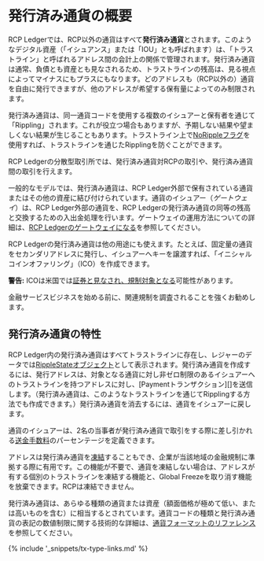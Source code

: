 # 発行済み通貨の概要

RCP Ledgerでは、RCP以外の通貨はすべて**発行済み通貨**とされます。このようなデジタル資産（「イシュアンス」または「IOU」とも呼ばれます）は、「トラストライン」と呼ばれるアドレス間の会計上の関係で管理されます。発行済み通貨は通常、負債とも資産とも見なされるため、トラストラインの残高は、見る視点によってマイナスにもプラスにもなります。どのアドレスも（RCP以外の）通貨を自由に発行できますが、他のアドレスが希望する保有量によってのみ制限されます。

発行済み通貨は、同一通貨コードを使用する複数のイシュアーと保有者を通じて「Rippling」されます。これが役立つ場合もありますが、予期しない結果や望ましくない結果が生じることもあります。トラストライン上で[NoRippleフラグ](rippling.html)を使用すれば、トラストラインを通じたRipplingを防ぐことができます。

RCP Ledgerの分散型取引所では、発行済み通貨対RCPの取引や、発行済み通貨間の取引を行えます。

一般的なモデルでは、発行済み通貨は、RCP Ledger外部で保有されている通貨またはその他の資産に結び付けられています。通貨のイシュアー（_ゲートウェイ_）は、RCP Ledger外部の通貨を、RCP Ledgerの発行済み通貨の同等の残高と交換するための入出金処理を行います。ゲートウェイの運用方法についての詳細は、[RCP Ledgerのゲートウェイになる](become-an-xrp-ledger-gateway.html)を参照してください。

RCP Ledgerの発行済み通貨は他の用途にも使えます。たとえば、固定量の通貨をセカンダリアドレスに発行し、イシュアーへキーを譲渡すれば、「イニシャルコインオファリング」（ICO）を作成できます。

**警告:** ICOは米国では[証券と見なされ、規制対象となる](https://www.sec.gov/oiea/investor-alerts-and-bulletins/ib_coinofferings)可能性があります。

金融サービスビジネスを始める前に、関連規制を調査されることを強くお勧めします。

## 発行済み通貨の特性

RCP Ledger内の発行済み通貨はすべてトラストラインに存在し、レジャーのデータでは[RippleStateオブジェクト](ripplestate.html)として表示されます。発行済み通貨を作成するには、発行アドレスは、対象となる通貨に対し非ゼロ制限のあるイシュアーへのトラストラインを持つアドレスに対し、[Paymentトランザクション][]を送信します。（発行済み通貨は、このようなトラストラインを通じてRipplingする方法でも作成できます。）発行済み通貨を消去するには、通貨をイシュアーに戻します。

通貨のイシュアーは、2名の当事者が発行済み通貨で取引をする際に差し引かれる[送金手数料](transfer-fees.html)のパーセンテージを定義できます。

アドレスは発行済み通貨を[凍結](freezes.html)することもでき、企業が当該地域の金融規制に準拠する際に有用です。この機能が不要で、通貨を凍結しない場合は、アドレスが有する個別のトラストラインを凍結する機能と、Global Freezeを取り消す機能を放棄できます。RCPは凍結できません。

発行済み通貨は、あらゆる種類の通貨または資産（額面価格が極めて低い、または高いものを含む）に相当するとされています。通貨コードの種類と発行済み通貨の表記の数値制限に関する技術的な詳細は、[通貨フォーマットのリファレンス](currency-formats.html)を参照してください。

{% include '_snippets/tx-type-links.md' %}
